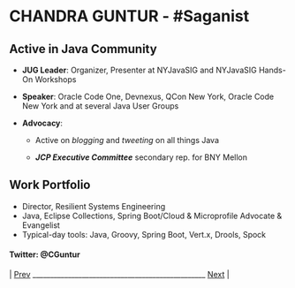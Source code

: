 
# CHANDRA GUNTUR - #Saganist

## Active in Java Community
* **JUG Leader**: Organizer, Presenter at NYJavaSIG and NYJavaSIG Hands-On Workshops

* **Speaker**: Oracle Code One, Devnexus, QCon New York, Oracle Code New York and at several Java User Groups

* **Advocacy**: 

  * Active on *blogging* and *tweeting* on all things Java

  * ***JCP Executive Committee*** secondary rep. for BNY Mellon

## Work Portfolio

* Director, Resilient Systems Engineering
* Java, Eclipse Collections, Spring Boot/Cloud & Microprofile Advocate & Evangelist
* Typical-day tools: Java, Groovy, Spring Boot, Vert.x, Drools, Spock

#### Twitter: @CGuntur


|   [Prev](page00.md) _________________________________________________ [Next](page02.md)   |

